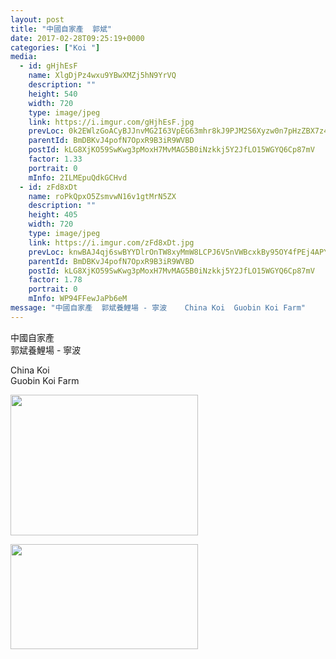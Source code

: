 ```yaml
---
layout: post
title: "中國自家產  郭斌" 
date: 2017-02-28T09:25:19+0000 
categories: ["Koi "] 
media:
  - id: gHjhEsF
    name: XlgDjPz4wxu9YBwXMZj5hN9YrVQ
    description: ""   
    height: 540
    width: 720
    type: image/jpeg
    link: https://i.imgur.com/gHjhEsF.jpg
    prevLoc: 0k2EWlzGoACyBJJnvMG2I63VpEG63mhr8kJ9PJM2S6Xyzw0n7pHzZBX7z4z5cmL4qLOZyPHqxL2lKr16SW17z14P4VfoqEkVElPETGmLQJ601gSrADr4YPmDUVy10qGAL2U1kK2DwAM5T8Y8X7jPr1HGDlr9z550cAZQoAODWpfKEE8Q9ND0iL143yyZEWSEG7nlXqXKu7B4oEZB8MsvyPOZAqQoi7GQ3xVxw5CqzZ6yGzgPHEwl927V9xtgJPqZOPPMc93
    parentId: BmDBKvJ4pofN7OpxR9B3iR9WVBD
    postId: kLG8XjKO59SwKwg3pMoxH7MvMAG5B0iNzkkj5Y2JfLO15WGYQ6Cp87mV
    factor: 1.33
    portrait: 0
    mInfo: 2ILMEpuQdkGCHvd
  - id: zFd8xDt
    name: roPkQpxO5ZsmvwN16v1gtMrN5ZX
    description: ""   
    height: 405
    width: 720
    type: image/jpeg
    link: https://i.imgur.com/zFd8xDt.jpg
    prevLoc: knwBAJ4qj6swBYYDlrOnTW8xyMmW8LCPJ6V5nVWBcxkBy95OY4fPEj4APYjWtg3wK79Q11h6vAzy5DDMT1N1XknEXWHw3jNXPN2DCv6wwgY8jVH6PqOyXNq7f53wNP4gRmuWx1282mJ2ilWGVjgy92sNLppn9RXgSx3PGD2XXRimwzx67ORnUDxQBEjGEwsVWDqOyEEptyMl93PANxfxkogXrv3Gtv0gM4pDzoc4ZWN51MQMc35XGZpvK0h4vgOPXBM8TJLG7Z
    parentId: BmDBKvJ4pofN7OpxR9B3iR9WVBD
    postId: kLG8XjKO59SwKwg3pMoxH7MvMAG5B0iNzkkj5Y2JfLO15WGYQ6Cp87mV
    factor: 1.78
    portrait: 0
    mInfo: WP94FFewJaPb6eM
message: "中國自家產  郭斌養鯉場 - 寧波    China Koi  Guobin Koi Farm"
---
```


中國自家產  
郭斌養鯉場 - 寧波  
  
China Koi  
Guobin Koi Farm


[//]: #media:  
<a href="https://i.imgur.com/gHjhEsF.jpg"><img src="https://i.imgur.com/gHjhEsF.jpg" height="225" width="300" /></a> 
  

<a href="https://i.imgur.com/zFd8xDt.jpg"><img src="https://i.imgur.com/zFd8xDt.jpg" height="168" width="300" /></a> 
 
